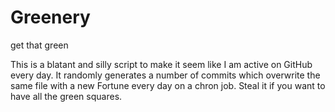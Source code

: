 # Greenery

get that green

This is a blatant and silly script to make it seem like I am active on GitHub every day. It randomly generates a number of commits which overwrite the same file with a new Fortune every day on a chron job. Steal it if you want to have all the green squares.
